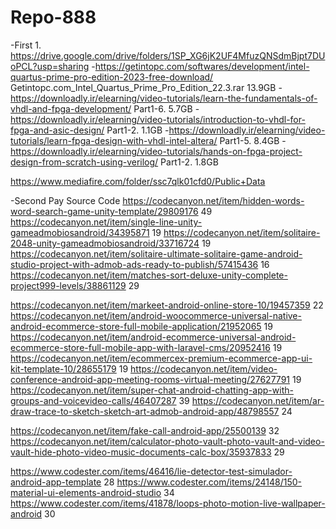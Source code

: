 # Repo-888
-First
1.
https://drive.google.com/drive/folders/1SP_XG6jK2UF4MfuzQNSdmBjpt7DUoPCL?usp=sharing
-https://getintopc.com/softwares/development/intel-quartus-prime-pro-edition-2023-free-download/   Getintopc.com_Intel_Quartus_Prime_Pro_Edition_22.3.rar   13.9GB
-https://downloadly.ir/elearning/video-tutorials/learn-the-fundamentals-of-vhdl-and-fpga-development/     Part1-6.      5.7GB
-https://downloadly.ir/elearning/video-tutorials/introduction-to-vhdl-for-fpga-and-asic-design/           Part1-2.      1.1GB
-https://downloadly.ir/elearning/video-tutorials/learn-fpga-design-with-vhdl-intel-altera/                Part1-5.      8.4GB
-https://downloadly.ir/elearning/video-tutorials/hands-on-fpga-project-design-from-scratch-using-verilog/ Part1-2.      1.8GB

https://www.mediafire.com/folder/ssc7qlk01cfd0/Public+Data

-Second
Pay Source Code
https://codecanyon.net/item/hidden-words-word-search-game-unity-template/29809176                                                   49
https://codecanyon.net/item/single-line-unity-gameadmobiosandroid/34395871                                                          19
https://codecanyon.net/item/solitaire-2048-unity-gameadmobiosandroid/33716724                                                       19
https://codecanyon.net/item/solitaire-ultimate-solitaire-game-android-studio-project-with-admob-ads-ready-to-publish/57415436       16
https://codecanyon.net/item/matches-sort-deluxe-unity-complete-project999-levels/38861129                                           29


https://codecanyon.net/item/markeet-android-online-store-10/19457359                                                                22
https://codecanyon.net/item/android-woocommerce-universal-native-android-ecommerce-store-full-mobile-application/21952065           19
https://codecanyon.net/item/android-ecommerce-universal-android-ecommerce-store-full-mobile-app-with-laravel-cms/20952416           19
https://codecanyon.net/item/ecommercex-premium-ecommerce-app-ui-kit-template-10/28655179                                            19
https://codecanyon.net/item/video-conference-android-app-meeting-rooms-virtual-meeting/27627791                                     19
https://codecanyon.net/item/super-chat-android-chatting-app-with-groups-and-voicevideo-calls/46407287                               39
https://codecanyon.net/item/ar-draw-trace-to-sketch-sketch-art-admob-android-app/48798557                                           24

https://codecanyon.net/item/fake-call-android-app/25500139                                                                          32
https://codecanyon.net/item/calculator-photo-vault-photo-vault-and-video-vault-hide-photo-video-music-documents-calc-box/35937833   29

https://www.codester.com/items/46416/lie-detector-test-simulador-android-app-template                                               28
https://www.codester.com/items/24148/150-material-ui-elements-android-studio                                                        34
https://www.codester.com/items/41878/loops-photo-motion-live-wallpaper-android                                                      30


